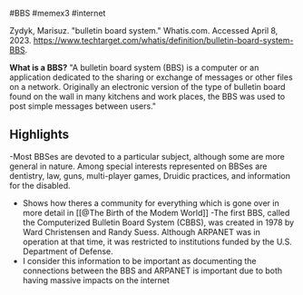 #BBS #memex3 #internet 

Zydyk, Marisuz. "bulletin board system." Whatis.com. Accessed April 8, 2023. https://www.techtarget.com/whatis/definition/bulletin-board-system-BBS.


**What is a BBS?**
"A bulletin board system (BBS) is a computer or an application dedicated to the sharing or exchange of messages or other files on a network. Originally an electronic version of the type of bulletin board found on the wall in many kitchens and work places, the BBS was used to post simple messages between users."

## Highlights

-Most BBSes are devoted to a particular subject, although some are more general in nature. Among special interests represented on BBSes are dentistry, law, guns, multi-player games, Druidic practices, and information for the disabled.
- Shows how theres a community for everything which is gone over in more detail in [[@The Birth of the Modem World]]
-The first BBS, called the Computerized Bulletin Board System (CBBS), was created in 1978 by Ward Christensen and Randy Suess. Although ARPANET was in operation at that time, it was restricted to institutions funded by the U.S. Department of Defense.
- I consider this information to be important as documenting the connections between the BBS and ARPANET is important due to both having massive impacts on the internet